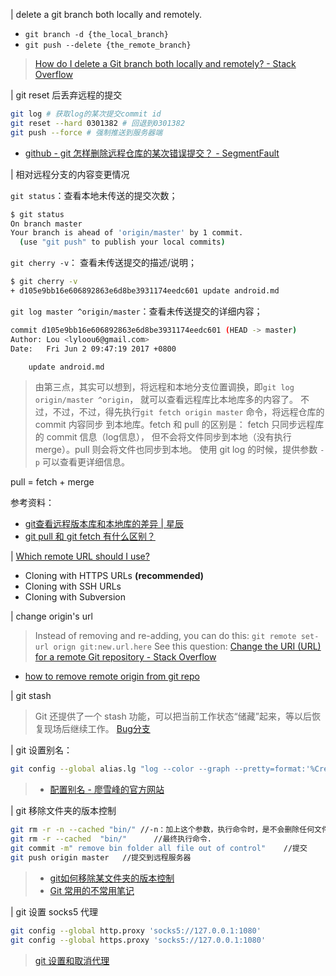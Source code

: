 | delete a git branch both locally and remotely.
- `git branch -d {the_local_branch}`
- `git push --delete {the_remote_branch}`

> [How do I delete a Git branch both locally and remotely? - Stack Overflow](https://stackoverflow.com/questions/2003505/how-do-i-delete-a-git-branch-both-locally-and-remotely)

| git reset 后丢弃远程的提交
```bash
git log # 获取log的某次提交commit id
git reset --hard 0301382 # 回退到0301382
git push --force # 强制推送到服务器端
```

- [github - git 怎样删除远程仓库的某次错误提交？ - SegmentFault](https://segmentfault.com/q/1010000002898735)

| 相对远程分支的内容变更情况

`git status`：查看本地未传送的提交次数；
```bash
$ git status
On branch master
Your branch is ahead of 'origin/master' by 1 commit.
  (use "git push" to publish your local commits)
```

`git cherry -v`： 查看未传送提交的描述/说明；
```bash
$ git cherry -v
+ d105e9bb16e606892863e6d8be3931174eedc601 update android.md
```

`git log master ^origin/master`：查看未传送提交的详细内容；
```bash
commit d105e9bb16e606892863e6d8be3931174eedc601 (HEAD -> master)
Author: Lou <lyloou6@gmail.com>
Date:   Fri Jun 2 09:47:19 2017 +0800

    update android.md
```

> 由第三点，其实可以想到，将远程和本地分支位置调换，即`git log origin/master ^origin`，
就可以查看远程库比本地库多的内容了。
不过，不过，不过，得先执行`git fetch origin master` 命令，将远程仓库的 commit 内容同步
到本地库。fetch 和 pull 的区别是： fetch 只同步远程库的 commit 信息（log信息），
但不会将文件同步到本地（没有执行merge）。pull 则会将文件也同步到本地。
使用 git log 的时候，提供参数 `-p` 可以查看更详细信息。

pull = fetch + merge

参考资料：
- [git查看远程版本库和本地库的差异 | 星辰](http://blog.kainaodong.com/?p=12)
- [git pull 和 git fetch 有什么区别？](https://ruby-china.org/topics/15729)


| [Which remote URL should I use?](https://help.github.com/articles/which-remote-url-should-i-use/)
- Cloning with HTTPS URLs **(recommended)**
- Cloning with SSH URLs
- Cloning with Subversion



| change origin's url
> Instead of removing and re-adding,  you can do this:
  `git remote set-url orign git:new.url.here`
  See this question: [Change the URI (URL) for a remote Git repository - Stack Overflow](http://stackoverflow.com/questions/16330404/how-to-remove-remote-origin-from-git-repo/16330439)
- [how to remove remote origin from git repo](http://stackoverflow.com/questions/16330404/how-to-remove-remote-origin-from-git-repo/16330439)


| git stash
> Git 还提供了一个 stash 功能，可以把当前工作状态“储藏”起来，等以后恢复现场后继续工作。
> [Bug分支](http://www.liaoxuefeng.com/wiki/0013739516305929606dd18361248578c67b8067c8c017b000/00137602359178794d966923e5c4134bc8bf98dfb03aea3000)

| git 设置别名：
```sh
git config --global alias.lg "log --color --graph --pretty=format:'%Cred%h%Creset -%C(yellow)%d%Creset %s %Cgreen(%cr) %C(bold blue)<%an>%Creset' --abbrev-commit"
```
> - [配置别名 - 廖雪峰的官方网站](http://www.liaoxuefeng.com/wiki/0013739516305929606dd18361248578c67b8067c8c017b000/001375234012342f90be1fc4d81446c967bbdc19e7c03d3000)

| git 移除文件夹的版本控制
```sh
git rm -r -n --cached "bin/" //-n：加上这个参数，执行命令时，是不会删除任何文件，而是展示此命令要删除的文件列表预览。
git rm -r --cached  "bin/"      //最终执行命令.
git commit -m" remove bin folder all file out of control"    //提交
git push origin master   //提交到远程服务器
```
> - [git如何移除某文件夹的版本控制](https://my.oschina.net/dlpinghailinfeng/blog/388606)
> - [Git 常用的不常用笔记](http://leoray.leanote.com/post/git)




| git 设置 socks5 代理
```sh
git config --global http.proxy 'socks5://127.0.0.1:1080'
git config --global https.proxy 'socks5://127.0.0.1:1080'
```
>  [git 设置和取消代理](https://gist.github.com/laispace/666dd7b27e9116faece6)

